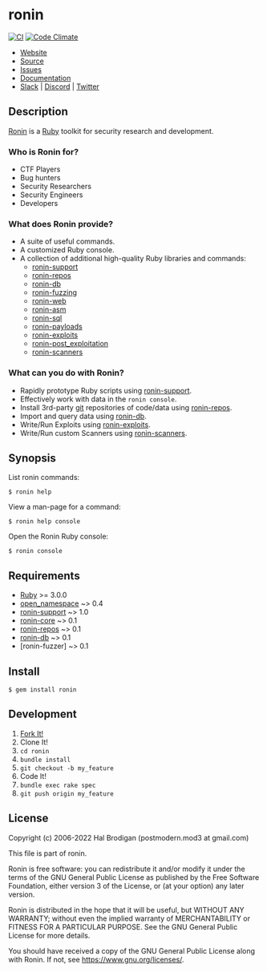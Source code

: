 # ronin

[![CI](https://github.com/ronin-rb/ronin/actions/workflows/ruby.yml/badge.svg)](https://github.com/ronin-rb/ronin/actions/workflows/ruby.yml)
[![Code Climate](https://codeclimate.com/github/ronin-rb/ronin.svg)](https://codeclimate.com/github/ronin-rb/ronin)

* [Website](https://ronin-rb.dev)
* [Source](https://github.com/ronin-rb/ronin)
* [Issues](https://github.com/ronin-rb/ronin/issues)
* [Documentation](https://ronin-rb.dev/docs/ronin/frames)
* [Slack](https://ronin-rb.slack.com) |
  [Discord](https://discord.gg/6WAb3PsVX9) |
  [Twitter](https://twitter.com/ronin_rb)

## Description

[Ronin][ronin-rb] is a [Ruby] toolkit for security research and development.

### Who is Ronin for?

* CTF Players
* Bug hunters
* Security Researchers
* Security Engineers
* Developers

### What does Ronin provide?

* A suite of useful commands.
* A customized Ruby console.
* A collection of additional high-quality Ruby libraries and commands:
  * [ronin-support]
  * [ronin-repos]
  * [ronin-db]
  * [ronin-fuzzing]
  * [ronin-web]
  * [ronin-asm]
  * [ronin-sql]
  * [ronin-payloads]
  * [ronin-exploits]
  * [ronin-post_exploitation]
  * [ronin-scanners]

### What can you do with Ronin?

* Rapidly prototype Ruby scripts using [ronin-support].
* Effectively work with data in the `ronin console`.
* Install 3rd-party [git] repositories of code/data using [ronin-repos].
* Import and query data using [ronin-db].
* Write/Run Exploits using [ronin-exploits].
* Write/Run custom Scanners using [ronin-scanners].

## Synopsis

List ronin commands:

    $ ronin help

View a man-page for a command:

    $ ronin help console

Open the Ronin Ruby console:

    $ ronin console

## Requirements

* [Ruby] >= 3.0.0
* [open_namespace] ~> 0.4
* [ronin-support] ~> 1.0
* [ronin-core] ~> 0.1
* [ronin-repos] ~> 0.1
* [ronin-db] ~> 0.1
* [ronin-fuzzer] ~> 0.1

## Install

    $ gem install ronin

## Development

1. [Fork It!](https://github.com/ronin-rb/ronin/fork)
2. Clone It!
3. `cd ronin`
4. `bundle install`
5. `git checkout -b my_feature`
6. Code It!
7. `bundle exec rake spec`
8. `git push origin my_feature`

## License

Copyright (c) 2006-2022 Hal Brodigan (postmodern.mod3 at gmail.com)

This file is part of ronin.

Ronin is free software: you can redistribute it and/or modify
it under the terms of the GNU General Public License as published by
the Free Software Foundation, either version 3 of the License, or
(at your option) any later version.

Ronin is distributed in the hope that it will be useful,
but WITHOUT ANY WARRANTY; without even the implied warranty of
MERCHANTABILITY or FITNESS FOR A PARTICULAR PURPOSE.  See the
GNU General Public License for more details.

You should have received a copy of the GNU General Public License
along with Ronin.  If not, see <https://www.gnu.org/licenses/>.

[ronin-rb]: https://ronin-rb.dev/
[Ruby]: https://www.ruby-lang.org
[open_namespace]: https://github.com/postmodern/open_namespace#readme

[ronin-support]: https://github.com/ronin-rb/ronin-support#readme
[ronin-repos]: https://github.com/ronin-rb/ronin-repos#readme
[ronin-core]: https://github.com/ronin-rb/ronin-core#readme
[ronin-db]: https://github.com/ronin-rb/ronin-db#readme
[ronin-fuzzing]: https://github.com/ronin-rb/ronin-fuzzing#readme
[ronin-web]: https://github.com/ronin-rb/ronin-web#readme
[ronin-asm]: https://github.com/ronin-rb/ronin-asm#readme
[ronin-sql]: https://github.com/ronin-rb/ronin-sql#readme
[ronin-payloads]: https://github.com/ronin-rb/ronin-payloads#readme
[ronin-exploits]: https://github.com/ronin-rb/ronin-exploits#readme
[ronin-post_exploitation]: https://github.com/ronin-rb/ronin-post_exploitation#readme
[ronin-scanners]: https://github.com/ronin-rb/ronin-scanners#readme

[git]: https://git-scm.com/
